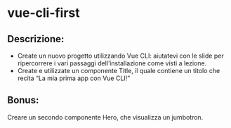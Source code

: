 # vue-cli-first

## Descrizione:

- Create un nuovo progetto utilizzando Vue CLI: aiutatevi con le slide per ripercorrere i vari passaggi dell’installazione come visti a lezione.
- Create e utilizzate un componente Title, il quale contiene un titolo che recita “La mia prima app con Vue CLI!”

## Bonus:

Creare un secondo componente Hero, che visualizza un jumbotron.
